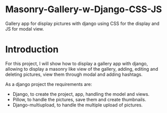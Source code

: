 # Masonry-Gallery-w-Django-CSS-JS

Gallery app for display pictures with django using CSS for the display and JS for modal view.

# Introduction

For this project, I will show how to display a gallery app with django, allowing to display a masonry like view of the gallery, adding, editing and deleting pictures, view them through modal and adding hashtags.

As a django project the requirements are: 
  - Django, to create the project, app, handling the model and views.
  - Pillow, to handle the pictures, save them and create thumbnails.
  - Django-multiupload, to handle the multiple upload of pictures.
